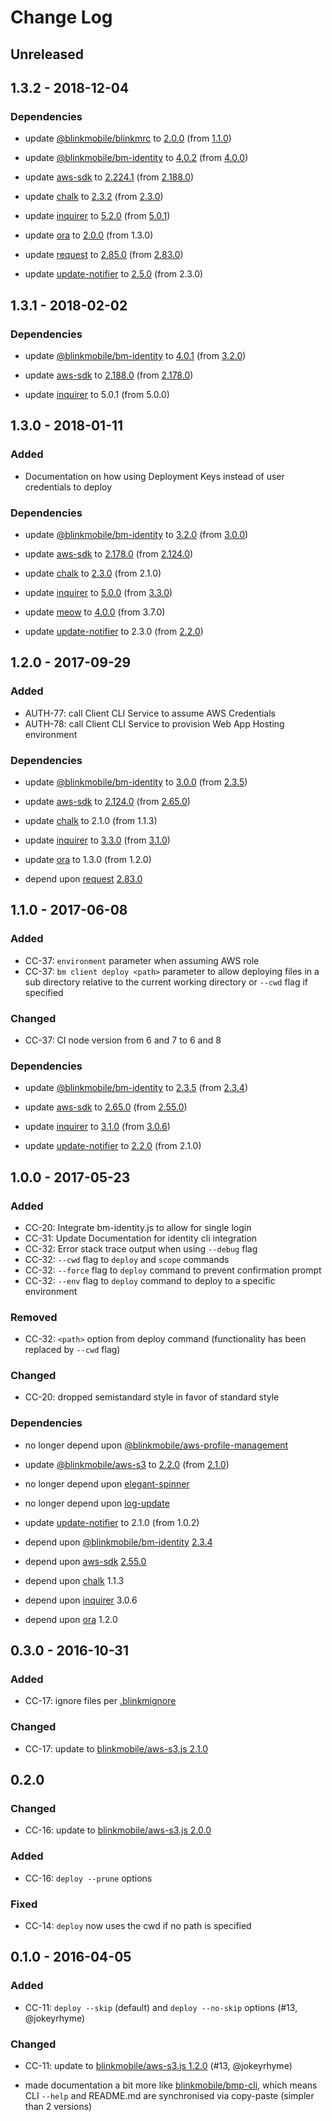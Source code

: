 # Change Log

## Unreleased

## 1.3.2 - 2018-12-04

### Dependencies

-   update [@blinkmobile/blinkmrc](https://www.npmjs.com/package/@blinkmobile/blinkmrc) to [2.0.0](https://github.com/blinkmobile/blinkmrc.js/releases/tag/2.0.0) (from [1.1.0](https://github.com/blinkmobile/blinkmrc.js/releases/tag/1.1.0))

-   update [@blinkmobile/bm-identity](https://www.npmjs.com/package/@blinkmobile/bm-identity) to [4.0.2](https://github.com/blinkmobile/bm-identity.js/releases/tag/4.0.2) (from [4.0.0](https://github.com/blinkmobile/bm-identity.js/releases/tag/4.0.0))

-   update [aws-sdk](https://www.npmjs.com/package/aws-sdk) to [2.224.1](https://github.com/aws/aws-sdk-js/releases/tag/v2.224.1) (from [2.188.0](https://github.com/aws/aws-sdk-js/releases/tag/v2.188.0))

-   update [chalk](https://www.npmjs.com/package/chalk) to [2.3.2](https://github.com/chalk/chalk/releases/tag/v2.3.2) (from [2.3.0](https://github.com/chalk/chalk/releases/tag/v2.3.0))

-   update [inquirer](https://www.npmjs.com/package/inquirer) to [5.2.0](https://github.com/SBoudrias/Inquirer.js/releases/tag/v5.2.0) (from [5.0.1](https://github.com/SBoudrias/Inquirer.js/releases/tag/v5.0.1))

-   update [ora](https://www.npmjs.com/package/ora) to [2.0.0](https://github.com/sindresorhus/ora/releases/tag/v2.0.0) (from 1.3.0)

-   update [request](https://www.npmjs.com/package/request) to [2.85.0](https://github.com/request/request/blob/master/CHANGELOG.md) (from [2.83.0](https://github.com/request/request/blob/master/CHANGELOG.md))

-   update [update-notifier](https://www.npmjs.com/package/update-notifier) to [2.5.0](https://github.com/yeoman/update-notifier/releases/tag/v2.5.0) (from 2.3.0)

## 1.3.1 - 2018-02-02

### Dependencies

-   update [@blinkmobile/bm-identity](https://www.npmjs.com/package/@blinkmobile/bm-identity) to [4.0.1](https://github.com/blinkmobile/bm-identity.js/blob/master/CHANGELOG.md) (from [3.2.0](https://github.com/blinkmobile/bm-identity.js/blob/master/CHANGELOG.md))

-   update [aws-sdk](https://www.npmjs.com/package/aws-sdk) to [2.188.0](https://github.com/aws/aws-sdk-js/blob/master/CHANGELOG.md) (from [2.178.0](https://github.com/aws/aws-sdk-js/blob/master/CHANGELOG.md))

-   update [inquirer](https://www.npmjs.com/package/inquirer) to 5.0.1 (from 5.0.0)

## 1.3.0 - 2018-01-11

### Added

-   Documentation on how using Deployment Keys instead of user credentials to deploy

### Dependencies

-   update [@blinkmobile/bm-identity](https://www.npmjs.com/package/@blinkmobile/bm-identity) to [3.2.0](https://github.com/blinkmobile/bm-identity.js/releases/tag/3.2.0) (from [3.0.0](https://github.com/blinkmobile/bm-identity.js/releases/tag/3.0.0))

-   update [aws-sdk](https://www.npmjs.com/package/aws-sdk) to [2.178.0](https://github.com/aws/aws-sdk-js/releases/tag/v2.178.0) (from [2.124.0](https://github.com/aws/aws-sdk-js/releases/tag/v2.124.0))

-   update [chalk](https://www.npmjs.com/package/chalk) to [2.3.0](https://github.com/chalk/chalk/releases/tag/v2.3.0) (from 2.1.0)

-   update [inquirer](https://www.npmjs.com/package/inquirer) to [5.0.0](https://github.com/SBoudrias/Inquirer.js/releases/tag/v5.0.0) (from [3.3.0](https://github.com/SBoudrias/Inquirer.js/releases/tag/v3.3.0))

-   update [meow](https://www.npmjs.com/package/meow) to [4.0.0](https://github.com/sindresorhus/meow/releases/tag/v4.0.0) (from 3.7.0)

-   update [update-notifier](https://www.npmjs.com/package/update-notifier) to 2.3.0 (from [2.2.0](https://github.com/yeoman/update-notifier/releases/tag/v2.2.0))

## 1.2.0 - 2017-09-29

### Added

-   AUTH-77: call Client CLI Service to assume AWS Credentials
-   AUTH-78: call Client CLI Service to provision Web App Hosting environment

### Dependencies

-   update [@blinkmobile/bm-identity](https://www.npmjs.com/package/@blinkmobile/bm-identity) to [3.0.0](https://github.com/blinkmobile/bm-identity.js/releases/tag/3.0.0) (from [2.3.5](https://github.com/blinkmobile/bm-identity.js/releases/tag/2.3.5))

-   update [aws-sdk](https://www.npmjs.com/package/aws-sdk) to [2.124.0](https://github.com/aws/aws-sdk-js/releases/tag/v2.124.0) (from [2.65.0](https://github.com/aws/aws-sdk-js/releases/tag/v2.65.0))

-   update [chalk](https://www.npmjs.com/package/chalk) to 2.1.0 (from 1.1.3)

-   update [inquirer](https://www.npmjs.com/package/inquirer) to [3.3.0](https://github.com/SBoudrias/Inquirer.js/releases/tag/v3.3.0) (from [3.1.0](https://github.com/SBoudrias/Inquirer.js/releases/tag/v3.1.0))

-   update [ora](https://www.npmjs.com/package/ora) to 1.3.0 (from 1.2.0)

-   depend upon [request](https://www.npmjs.com/package/request) [2.83.0](https://github.com/request/request/blob/master/CHANGELOG.md)


## 1.1.0 - 2017-06-08

### Added

-   CC-37: `environment` parameter when assuming AWS role
-   CC-37: `bm client deploy <path>` parameter to allow deploying files in a sub directory relative to the current working directory or `--cwd` flag if specified

### Changed

-   CC-37: CI node version from 6 and 7 to 6 and 8

### Dependencies

-   update [@blinkmobile/bm-identity](https://www.npmjs.com/package/@blinkmobile/bm-identity) to [2.3.5](https://github.com/blinkmobile/bm-identity.js/releases/tag/2.3.5) (from [2.3.4](https://github.com/blinkmobile/bm-identity.js/releases/tag/2.3.4))

-   update [aws-sdk](https://www.npmjs.com/package/aws-sdk) to [2.65.0](https://github.com/aws/aws-sdk-js/releases/tag/v2.65.0) (from [2.55.0](https://github.com/aws/aws-sdk-js/releases/tag/v2.55.0))

-   update [inquirer](https://www.npmjs.com/package/inquirer) to [3.1.0](https://github.com/SBoudrias/Inquirer.js/releases/tag/v3.1.0) (from [3.0.6](https://github.com/SBoudrias/Inquirer.js/releases/tag/v3.0.6))

-   update [update-notifier](https://www.npmjs.com/package/update-notifier) to [2.2.0](https://github.com/yeoman/update-notifier/releases/tag/v2.2.0) (from 2.1.0)


## 1.0.0 - 2017-05-23

### Added

-   CC-20: Integrate bm-identity.js to allow for single login
-   CC-31: Update Documentation for identity cli integration
-   CC-32: Error stack trace output when using `--debug` flag
-   CC-32: `--cwd` flag to `deploy` and `scope` commands
-   CC-32: `--force` flag to `deploy` command to prevent confirmation prompt
-   CC-32: `--env` flag to `deploy` command to deploy to a specific environment

### Removed

-   CC-32: `<path>` option from deploy command (functionality has been replaced by `--cwd` flag)


### Changed

-   CC-20: dropped semistandard style in favor of standard style


### Dependencies

-   no longer depend upon [@blinkmobile/aws-profile-management](https://www.npmjs.com/package/@blinkmobile/aws-profile-management)

-   update [@blinkmobile/aws-s3](https://www.npmjs.com/package/@blinkmobile/aws-s3) to [2.2.0](https://github.com/blinkmobile/aws-s3.js/blob/master/CHANGELOG.md) (from [
2.1.0](https://github.com/blinkmobile/aws-s3.js/releases/tag/2.1.0))

-   no longer depend upon [elegant-spinner](https://www.npmjs.com/package/elegant-spinner)

-   no longer depend upon [log-update](https://www.npmjs.com/package/log-update)

-   update [update-notifier](https://www.npmjs.com/package/update-notifier) to 2.1.0 (from 1.0.2)

-   depend upon [@blinkmobile/bm-identity](https://www.npmjs.com/package/@blinkmobile/bm-identity) [2.3.4](https://github.com/blinkmobile/bm-identity.js/blob/master/CHANGELOG.md)

-   depend upon [aws-sdk](https://www.npmjs.com/package/aws-sdk) [2.55.0](https://github.com/aws/aws-sdk-js/blob/master/CHANGELOG.md)

-   depend upon [chalk](https://www.npmjs.com/package/chalk) 1.1.3

-   depend upon [inquirer](https://www.npmjs.com/package/inquirer) 3.0.6

-   depend upon [ora](https://www.npmjs.com/package/ora) 1.2.0


## 0.3.0 - 2016-10-31


### Added

-   CC-17: ignore files per [.blinkmignore](https://github.com/blinkmobile/aws-s3.js#blinkmignore)


### Changed

-   CC-17: update to  [blinkmobile/aws-s3.js 2.1.0](https://github.com/blinkmobile/aws-s3.js/releases/tag/2.1.0)



## 0.2.0


### Changed

- CC-16: update to  [blinkmobile/aws-s3.js 2.0.0](https://github.com/blinkmobile/aws-s3.js/releases/tag/2.0.0)


### Added

- CC-16: `deploy --prune` options


### Fixed

- CC-14: `deploy` now uses the cwd if no path is specified


## 0.1.0 - 2016-04-05


### Added

- CC-11: `deploy --skip` (default) and `deploy --no-skip` options (#13, @jokeyrhyme)


### Changed

- CC-11: update to [blinkmobile/aws-s3.js 1.2.0](https://github.com/blinkmobile/aws-s3.js/releases/tag/1.2.0) (#13, @jokeyrhyme)

- made documentation a bit more like [blinkmobile/bmp-cli](https://github.com/blinkmobile/bmp-cli), which means CLI `--help` and README.md are synchronised via copy-paste (simpler than 2 versions)
